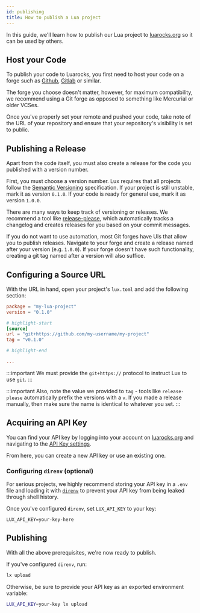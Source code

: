 ```yaml
---
id: publishing
title: How to publish a Lua project
---
```


In this guide, we'll learn how to publish our Lua project to [luarocks.org](https://luarocks.org)
so it can be used by others.

## Host your Code

To publish your code to Luarocks, you first need to host your code on a forge such as
[Github](https://github.com/), [Gitlab](https://gitlab.com) or similar.

The forge you choose doesn't matter, however, for maximum compatibility, we recommend
using a Git forge as opposed to something like Mercurial or older VCSes.

Once you've properly set your remote and pushed your code, take note of the URL of your repository
and ensure that your repository's visibility is set to public.

## Publishing a Release

Apart from the code itself, you must also create a release for the code you published with a version number.

First, you must choose a version number. Lux requires that all projects follow
the [Semantic Versioning](https://semver.org/) specification. If your project is still unstable,
mark it as version `0.1.0`. If your code is ready for general use, mark it as
version `1.0.0`.

There are many ways to keep track of versioning or releases. We recommend a
tool like [release-please](https://github.com/googleapis/release-please), which automatically
tracks a changelog and creates releases for you based on your commit messages.

If you do not want to use automation, most Git forges have UIs that allow you
to publish releases. Navigate to your forge and create a release named after
your version (e.g. `1.0.0`). If your forge doesn't have such functionality,
creating a git tag named after a version will also suffice.

## Configuring a Source URL

With the URL in hand, open your project's `lux.toml` and add the following section:
```toml title="lux.toml"
package = "my-lua-project"
version = "0.1.0"

# highlight-start
[source]
url = "git+https://github.com/my-username/my-project"
tag = "v0.1.0"

# highlight-end

...
```

:::important
We must provide the `git+https://` protocol to instruct Lux to use `git`.
:::

:::important
Also, note the value we provided to `tag` - tools like `release-please` automatically prefix the versions
with a `v`. If you made a release manually, then make sure the name is identical to whatever you set.
:::

## Acquiring an API Key

You can find your API key by logging into your account on
[luarocks.org](https://luarocks.org) and navigating to the [API Key
settings](https://luarocks.org/settings/api-keys).

From here, you can create a new API key or use an existing one.

### Configuring `direnv` (optional)

For serious projects, we highly recommend storing your API key in a `.env` file
and loading it with [`direnv`](https://direnv.net/) to prevent your API key
from being leaked through shell history.

Once you've configured `direnv`, set `LUX_API_KEY` to your key:

```plain title=".env"
LUX_API_KEY=your-key-here
```

## Publishing

With all the above prerequisites, we're now ready to publish.

If you've configured `direnv`, run:
```sh
lx upload
```

Otherwise, be sure to provide your API key as an exported environment variable:

```sh
LUX_API_KEY=your-key lx upload
```
